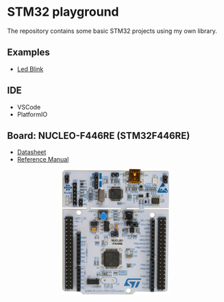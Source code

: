 # STM32 playground
The repository contains some basic STM32 projects using my own library.


## Examples
* [Led Blink](./examples/led_blink/README.md)

## IDE
* VSCode
* PlatformIO

## Board: NUCLEO-F446RE (STM32F446RE)
* [Datasheet](./datasheet/stm32f446re.pdf)
* [Reference Manual](./datasheet/RM0390_reference_manual.pdf)

<p align='center'>
    <img src="./img/STM32F446RE.png" width="50%" />
</p>
